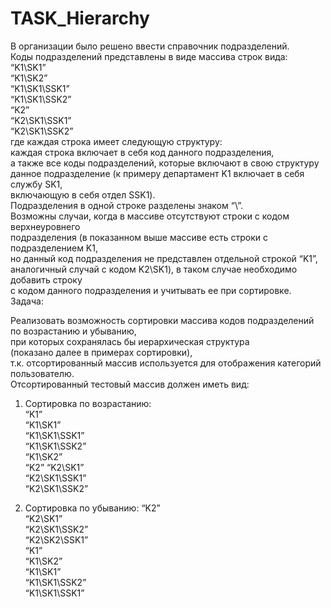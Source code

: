 # TASK_Hierarchy

   В организации было решено ввести справочник подразделений.   
Коды подразделений представлены в виде массива строк вида:  
“K1\SK1”  
“K1\SK2”  
“K1\SK1\SSK1”  
“K1\SK1\SSK2”  
“K2”  
“K2\SK1\SSK1”  
“K2\SK1\SSK2”  
где каждая строка имеет следующую структуру:  
каждая строка включает в себя код данного подразделения,  
а также все коды подразделений, которые включают в свою структуру  
данное подразделение (к примеру департамент K1 включает в себя службу SK1,  
включающую в себя отдел SSK1).  
Подразделения в одной строке разделены знаком “\”.  
Возможны случаи, когда в массиве отсутствуют строки с кодом верхнеуровнего  
подразделения (в показанном выше массиве есть строки с подразделением K1,  
но данный код подразделения не представлен отдельной строкой “K1”,  
аналогичный случай с кодом K2\SK1), в таком случае необходимо добавить строку  
с кодом данного подразделения и учитывать ее при сортировке.
Задача:  

Реализовать возможность сортировки массива кодов подразделений по возрастанию и убыванию,  
при которых сохранялась бы иерархическая структура  
(показано далее в примерах сортировки),  
т.к. отсортированный массив используется для отображения категорий пользователю.  
Отсортированный тестовый массив должен иметь вид:  

1.	Сортировка по возрастанию:  
“K1”  
“K1\SK1”  
“K1\SK1\SSK1”  
“K1\SK1\SSK2”  
“K1\SK2”  
“K2” 
“K2\SK1”  
“K2\SK1\SSK1”  
“K2\SK1\SSK2”  

2.	Сортировка по убыванию:
“K2”  
“K2\SK1”  
“K2\SK1\SSK2”  
“K2\SK2\SSK1”  
“K1”  
“K1\SK2”  
“K1\SK1”  
“K1\SK1\SSK2”  
“K1\SK1\SSK1”  



  